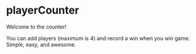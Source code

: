 # playerCounter

Welcome to the counter!

You can add players (maximum is 4) and record a win when you win game. Simple, easy, and awesome.
